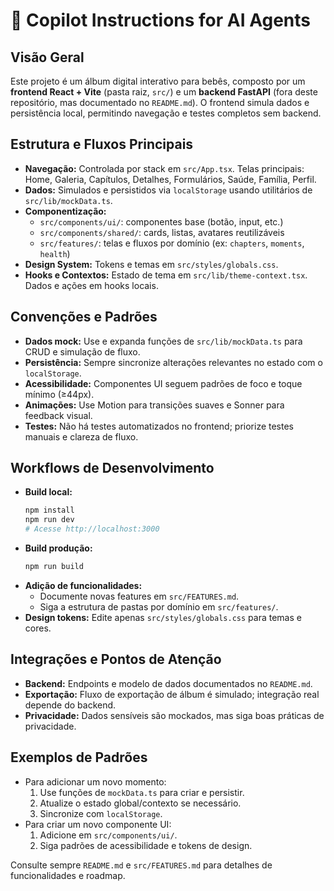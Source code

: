 # 🤖 Copilot Instructions for AI Agents

## Visão Geral

Este projeto é um álbum digital interativo para bebês, composto por um **frontend React + Vite** (pasta raiz, `src/`) e um **backend FastAPI** (fora deste repositório, mas documentado no `README.md`). O frontend simula dados e persistência local, permitindo navegação e testes completos sem backend.

## Estrutura e Fluxos Principais

- **Navegação:** Controlada por stack em `src/App.tsx`. Telas principais: Home, Galeria, Capítulos, Detalhes, Formulários, Saúde, Família, Perfil.
- **Dados:** Simulados e persistidos via `localStorage` usando utilitários de `src/lib/mockData.ts`.
- **Componentização:**
  - `src/components/ui/`: componentes base (botão, input, etc.)
  - `src/components/shared/`: cards, listas, avatares reutilizáveis
  - `src/features/`: telas e fluxos por domínio (ex: `chapters`, `moments`, `health`)
- **Design System:** Tokens e temas em `src/styles/globals.css`.
- **Hooks e Contextos:** Estado de tema em `src/lib/theme-context.tsx`. Dados e ações em hooks locais.

## Convenções e Padrões

- **Dados mock:** Use e expanda funções de `src/lib/mockData.ts` para CRUD e simulação de fluxo.
- **Persistência:** Sempre sincronize alterações relevantes no estado com o `localStorage`.
- **Acessibilidade:** Componentes UI seguem padrões de foco e toque mínimo (≥44px).
- **Animações:** Use Motion para transições suaves e Sonner para feedback visual.
- **Testes:** Não há testes automatizados no frontend; priorize testes manuais e clareza de fluxo.

## Workflows de Desenvolvimento

- **Build local:**
  ```bash
  npm install
  npm run dev
  # Acesse http://localhost:3000
  ```
- **Build produção:**
  ```bash
  npm run build
  ```
- **Adição de funcionalidades:**
  - Documente novas features em `src/FEATURES.md`.
  - Siga a estrutura de pastas por domínio em `src/features/`.
- **Design tokens:** Edite apenas `src/styles/globals.css` para temas e cores.

## Integrações e Pontos de Atenção

- **Backend:** Endpoints e modelo de dados documentados no `README.md`.
- **Exportação:** Fluxo de exportação de álbum é simulado; integração real depende do backend.
- **Privacidade:** Dados sensíveis são mockados, mas siga boas práticas de privacidade.

## Exemplos de Padrões

- Para adicionar um novo momento:
  1. Use funções de `mockData.ts` para criar e persistir.
  2. Atualize o estado global/contexto se necessário.
  3. Sincronize com `localStorage`.
- Para criar um novo componente UI:
  1. Adicione em `src/components/ui/`.
  2. Siga padrões de acessibilidade e tokens de design.

Consulte sempre `README.md` e `src/FEATURES.md` para detalhes de funcionalidades e roadmap.
